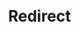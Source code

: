 ﻿---
layout: src/layouts/Redirect.astro
title: Redirect
redirect: /docs/projects/steps/configuration-features/iis-website-and-application-pool
pubDate:  2023-01-01
navSearch: false
navSitemap: false
navMenu: false
---
